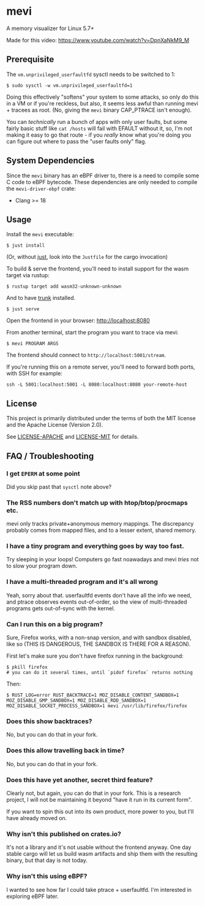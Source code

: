 
# mevi

A memory visualizer for Linux 5.7+

Made for this video: https://www.youtube.com/watch?v=DpnXaNkM9_M

## Prerequisite

The `vm.unprivileged_userfaultfd` sysctl needs to be switched to 1:

```shell
$ sudo sysctl -w vm.unprivileged_userfaultfd=1
```

Doing this effectively "softens" your system to some attacks, so only do this in
a VM or if you're reckless, but also, it seems less awful than running mevi +
tracees as root. (No, giving the `mevi` binary CAP_PTRACE isn't enough).

You can _technically_ run a bunch of apps with only user faults, but some fairly
basic stuff like `cat /hosts` will fail with EFAULT without it, so, I'm not
making it easy to go that route - if you _really_ know what you're doing you can
figure out where to pass the "user faults only" flag.

## System Dependencies

Since the `mevi` binary has an eBPF driver to, there is a need to compile some
C code to eBPF bytecode. These dependencies are only needed to compile the
`mevi-driver-ebpf` crate:

  - Clang >= 18

## Usage

Install the `mevi` executable:

```shell
$ just install
```

(Or, without [just](https://github.com/casey/just), look into the `Justfile` for
the cargo invocation)

To build & serve the frontend, you'll need to install support for the wasm
target via rustup:

```shell
$ rustup target add wasm32-unknown-unknown
```

And to have [trunk](https://trunkrs.dev/) installed.

```shell
$ just serve
```

Open the frontend in your browser: <http://localhost:8080>

From another terminal, start the program you want to trace via mevi:

```shell
$ mevi PROGRAM ARGS
```

The frontend should connect to `http://localhost:5001/stream`.

If you're running this on a remote server, you'll need to forward both ports, with SSH for example:

```shell
ssh -L 5001:localhost:5001 -L 8080:localhost:8080 your-remote-host
```

## License

This project is primarily distributed under the terms of both the MIT license
and the Apache License (Version 2.0).

See [LICENSE-APACHE](LICENSE-APACHE) and [LICENSE-MIT](LICENSE-MIT) for details.

## FAQ / Troubleshooting

### I get `EPERM` at some point

Did you skip past that `sysctl` note above?

### The RSS numbers don't match up with htop/btop/procmaps etc.

mevi only tracks private+anonymous memory mappings. The discrepancy probably
comes from mapped files, and to a lesser extent, shared memory.

### I have a tiny program and everything goes by way too fast.

Try sleeping in your loops! Computers go fast noawadays and mevi _tries_ not to
slow your program down.

### I have a multi-threaded program and it's all wrong

Yeah, sorry about that. userfaultfd events don't have all the info we need, and
ptrace observes events out-of-order, so the view of multi-threaded programs
gets out-of-sync with the kernel.

### Can I run this on a big program?

Sure, Firefox works, with a non-snap version, and with sandbox disabled, like
so (THIS IS DANGEROUS, THE SANDBOX IS THERE FOR A REASON).

First let's make sure you don't have firefox running in the background:

```shell
$ pkill firefox
# you can do it several times, until `pidof firefox` returns nothing
```

Then:

```shell
$ RUST_LOG=error RUST_BACKTRACE=1 MOZ_DISABLE_CONTENT_SANDBOX=1 MOZ_DISABLE_GMP_SANDBOX=1 MOZ_DISABLE_RDD_SANDBOX=1 MOZ_DISABLE_SOCKET_PROCESS_SANDBOX=1 mevi /usr/lib/firefox/firefox
```

### Does this show backtraces?

No, but you can do that in your fork.

### Does this allow travelling back in time?

No, but you can do that in your fork.

### Does this have yet another, secret third feature?

Clearly not, but again, you can do that in your fork. This is a research
project, I will not be maintaining it beyond "have it run in its current form".

If you want to spin this out into its own product, more power to you, but I'll
have already moved on.

### Why isn't this published on crates.io?

It's not a library and it's not usable without the frontend anyway. One day
stable cargo will let us build wasm artifacts and ship them with the resulting
binary, but that day is not today.

### Why isn't this using eBPF?

I wanted to see how far I could take ptrace + userfaultfd. I'm interested in
exploring eBPF later.
